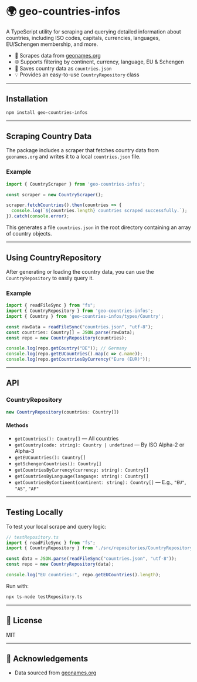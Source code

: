 # 🌍 geo-countries-infos

A TypeScript utility for scraping and querying detailed information about countries, including ISO codes, capitals, currencies, languages, EU/Schengen membership, and more.

- 🔎 Scrapes data from [geonames.org](https://www.geonames.org/)
- 🌐 Supports filtering by continent, currency, language, EU & Schengen
- 💾 Saves country data as `countries.json`
- 💡 Provides an easy-to-use `CountryRepository` class

---

## Installation

```bash
npm install geo-countries-infos
```

---

## Scraping Country Data

The package includes a scraper that fetches country data from `geonames.org` and writes it to a local `countries.json` file.

### Example

```ts
import { CountryScraper } from 'geo-countries-infos';

const scraper = new CountryScraper();

scraper.fetchCountries().then(countries => {
  console.log(`${countries.length} countries scraped successfully.`);
}).catch(console.error);
```

This generates a file `countries.json` in the root directory containing an array of country objects.

---

## Using CountryRepository

After generating or loading the country data, you can use the `CountryRepository` to easily query it.

### Example

```ts
import { readFileSync } from "fs";
import { CountryRepository } from 'geo-countries-infos';
import { Country } from 'geo-countries-infos/types/Country';

const rawData = readFileSync("countries.json", "utf-8");
const countries: Country[] = JSON.parse(rawData);
const repo = new CountryRepository(countries);

console.log(repo.getCountry("DE")); // Germany
console.log(repo.getEUCountries().map(c => c.name));
console.log(repo.getCountriesByCurrency("Euro (EUR)"));
```

---

## API

### CountryRepository

```ts
new CountryRepository(countries: Country[])
```

#### Methods

* `getCountries(): Country[]` — All countries
* `getCountry(code: string): Country | undefined` — By ISO Alpha-2 or Alpha-3
* `getEUCountries(): Country[]`
* `getSchengenCountries(): Country[]`
* `getCountriesByCurrency(currency: string): Country[]`
* `getCountriesByLanguage(language: string): Country[]`
* `getCountriesByContinent(continent: string): Country[]` — E.g., `"EU"`, `"AS"`, `"AF"`

---

## Testing Locally

To test your local scrape and query logic:

```ts
// testRepository.ts
import { readFileSync } from "fs";
import { CountryRepository } from './src/repositories/CountryRepository'; // adjust path as needed

const data = JSON.parse(readFileSync("countries.json", "utf-8"));
const repo = new CountryRepository(data);

console.log("EU countries:", repo.getEUCountries().length);
```

Run with:

```bash
npx ts-node testRepository.ts
```

---

## 📄 License

MIT

---

## 🙌 Acknowledgements

* Data sourced from [geonames.org](https://www.geonames.org/)